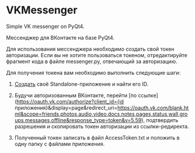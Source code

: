 # VKMessenger

Simple VK messenger on PyQt4.

Мессенджер для ВКонтакте на базе PyQt4.

Для использования мессенджера необходимо создать свой токен авторизации. Если вы не хотите пользоваться токеном, отредактируйте фрагмент кода в файле messenger.py, отвечающий за авторизацию.

Для получения токена вам необходимо выполнить следующие шаги:

1) [Создать](https://new.vk.com/editapp?act=create) своё Standalone-приложение и найти его ID.

2) Будучи авторизованным ВКонтакте, перейти [по ссылке](https://oauth.vk.com/authorize?client_id={id приложения}&display=page&redirect_uri=https://oauth.vk.com/blank.html&scope=friends,photos,audio,video,docs,notes,pages,status,wall,groups,messages,offline&response_type=token&v=5.59), подтвердить разрешения и скопировать токен авторизации из ссылки-редиректа.

3) Полученный токен записать в файл AccessToken.txt и положить в одну папку с файлами приложения.
